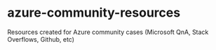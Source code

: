 # azure-community-resources
Resources created for Azure community cases (Microsoft QnA, Stack Overflows, Github, etc)
